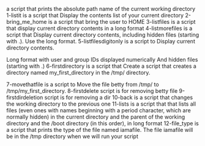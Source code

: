a script that prints the absolute path name of the current working directory
1-listit is a script that Display the contents list of your current directory
2-bring_me_home is a script that bring the user to HOME
3-listfiles is a script that display current directory contents in a long format
4-listmorefiles is a script that Display current directory contents, including hidden files (starting with .). Use the long format.
5-listfilesdigitonly is a script to Display current directory contents.

Long format
with user and group IDs displayed numerically
And hidden files (starting with .)
6-firstdirectory is a script that Create a script that creates a directory named my_first_directory in the /tmp/ directory.


7-movethatfile is a script to Move the file betty from /tmp/ to /tmp/my_first_directory.
8-firstdelete script is for removing betty file
9-firstdirdeletion script is for removing a dir
10-back is a script that changes the working directory to the previous one
11-lists is a script that that lists all files (even ones with names beginning with a period character, which are normally hidden) in the current directory and the parent of the working directory and the /boot directory (in this order), in long format
12-file_type is a script that prints the type of the file named iamafile. The file iamafile will be in the /tmp directory when we will run your script
